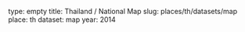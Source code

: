 type: empty
title: Thailand / National Map
slug: places/th/datasets/map
place: th
dataset: map
year: 2014
